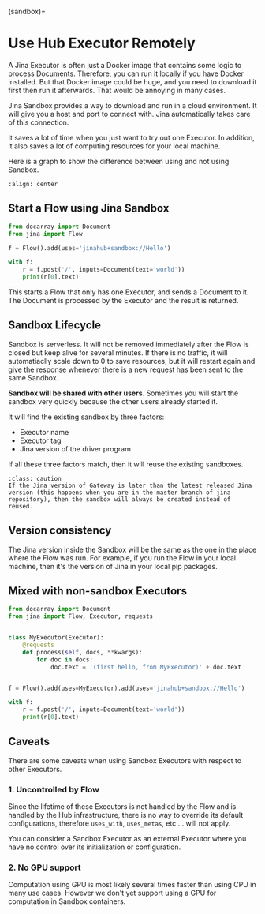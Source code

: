 (sandbox)=

# Use Hub Executor Remotely

A Jina Executor is often just a Docker image that contains some logic to process Documents. Therefore, you can run it locally if you have Docker installed. But that Docker image could be huge, and you need to download it first then run it afterwards. That would be annoying in many cases.

Jina Sandbox provides a way to download and run in a cloud environment. It will give you a host and port to connect with. Jina automatically takes care of this connection.

It saves a lot of time when you just want to try out one Executor. In addition, it also saves a lot of computing resources for your local machine.

Here is a graph to show the difference between using and not using Sandbox.

```{figure} ../../.github/sandbox-advantage.png
:align: center
```

## Start a Flow using Jina Sandbox

```python
from docarray import Document
from jina import Flow

f = Flow().add(uses='jinahub+sandbox://Hello')

with f:
    r = f.post('/', inputs=Document(text='world'))
    print(r[0].text)
```

This starts a Flow that only has one Executor, and sends a Document to it. The Document is processed by the Executor and the result is returned.

## Sandbox Lifecycle

Sandbox is serverless. It will not be removed immediately after the Flow is closed but keep alive for several minutes. If there is no traffic, it will automatiaclly scale down to 0 to save resources, but it will restart again and give the response whenever there is a new request has been sent to the same Sandbox.

**Sandbox will be shared with other users**. Sometimes you will start the sandbox very quickly because the other users already started it.

It will find the existing sandbox by three factors: 
- Executor name
- Executor tag
- Jina version of the driver program

If all these three factors match, then it will reuse the existing sandboxes.

```{admonition} Caution
:class: caution
If the Jina version of Gateway is later than the latest released Jina version (this happens when you are in the master branch of jina repository), then the sandbox will always be created instead of reused.
```

## Version consistency

The Jina version inside the Sandbox will be the same as the one in the place where the Flow was run. For example, if you run the Flow in your local machine, then it's the version of Jina in your local pip packages.

## Mixed with non-sandbox Executors


```python
from docarray import Document
from jina import Flow, Executor, requests


class MyExecutor(Executor):
    @requests
    def process(self, docs, **kwargs):
        for doc in docs:
            doc.text = '(first hello, from MyExecutor)' + doc.text


f = Flow().add(uses=MyExecutor).add(uses='jinahub+sandbox://Hello')

with f:
    r = f.post('/', inputs=Document(text='world'))
    print(r[0].text)
```

## Caveats

There are some caveats when using Sandbox Executors with respect to other Executors.

### 1. Uncontrolled by Flow

Since the lifetime of these Executors is not handled by the Flow and is handled by the Hub infrastructure, there is no way
to override its default configurations, therefore `uses_with`, `uses_metas`, etc ... will not apply.

You can consider a Sandbox Executor as an external Executor where you have no control over its initialization or configuration.

### 2. No GPU support

Computation using GPU is most likely several times faster than using CPU in many use cases. However we don't yet support using a GPU for computation in Sandbox containers.
